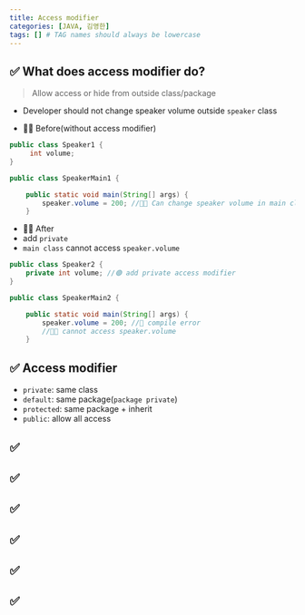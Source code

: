 ```yaml
---
title: Access modifier
categories: [JAVA, 김영한]
tags: [] # TAG names should always be lowercase
---
```


## ✅ What does access modifier do?

> Allow access or hide from outside class/package <br>

- Developer should not change speaker volume outside `speaker` class

- 👎🏻 Before(without access modifier)

```java
public class Speaker1 {
     int volume;
}
```

```java
public class SpeakerMain1 {

    public static void main(String[] args) {
        speaker.volume = 200; //👎🏻 Can change speaker volume in main class
    }
```

- 👍🏻 After
- add `private`
- `main class` cannot access `speaker.volume`

```java
public class Speaker2 {
    private int volume; //🟢 add private access modifier
}
```

```java
public class SpeakerMain2 {

    public static void main(String[] args) {
        speaker.volume = 200; //🔴 compile error
        //👍🏻 cannot access speaker.volume
    }
```

## ✅ Access modifier

- `private`: same class
- `default`: same package(`package private`)
- `protected`: same package + inherit
- `public`: allow all access

## ✅

## ✅

## ✅

## ✅

## ✅

## ✅

